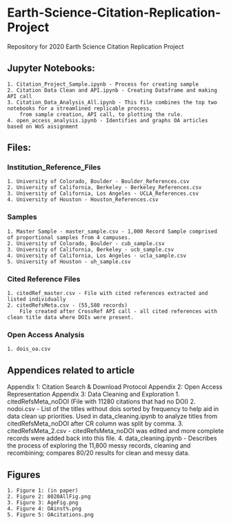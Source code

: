 # Earth-Science-Citation-Replication-Project

Repository for 2020 Earth Science Citation Replication Project

## Jupyter Notebooks:
	1. Citation_Project_Sample.ipynb - Process for creating sample
	2. Citation Data Clean and API.ipynb - Creating Dataframe and making API call
	3. Citation_Data_Analysis_All.ipynb - This file combines the top two notebooks for a streamlined replicable process, 
		from sample creation, API call, to plotting the rule.
	4. open_access_analysis.ipynb - Identifies and graphs OA articles based on WoS assignment

## Files:
### Institution_Reference_Files	
	1. University of Colorado, Boulder - Boulder_References.csv
	2. University of California, Berkeley - Berkeley_References.csv
	3. University of California, Los Angeles - UCLA_References.csv
	4. University of Houston - Houston_References.csv
### Samples
	1. Master Sample - master_sample.csv - 1,000 Record Sample comprised of proportional samples from 4 campuses.
	2. University of Colorado, Boulder - cub_sample.csv
	3. University of California, Berkeley - ucb_sample.csv
	4. University of California, Los Angeles - ucla_sample.csv
	5. University of Houston - uh_sample.csv
### Cited Reference Files
	1. citedRef_master.csv - File with cited references extracted and listed individually
	2. citedRefsMeta.csv - (55,580 records) 
		File created after CrossRef API call - all cited references with clean title data where DOIs were present.
### Open Access Analysis
	1. dois_oa.csv

## Appendices related to article
Appendix 1: Citation Search & Download Protocol
Appendix 2: Open Access Representation
Appendix 3: Data Cleaning and Exploration
	1. citedRefsMeta_noDOI (File with 11280 citations that had no DOI)
	2. nodoi.csv - List of the titles without dois sorted by frequency to help aid in data clean up priorities. 
		Used in data_cleaning.ipynb to analyze titles from citedRefsMeta_noDOI after CR column was split by comma.
	3. citedRefsMeta_2.csv - citedRefsMeta_noDOI was edited and more complete records were added back into this file.
	4. data_cleaning.ipynb - Describes the process of exploring the 11,800 messy records, cleaning and recombining; compares 80/20 results for clean and messy data.

## Figures
	1. Figure 1: (in paper)
	2. Figure 2: 8020AllFig.png
	3. Figure 3: AgeFig.png
	4. Figure 4: OAinst%.png
	5. Figure 5: OAcitations.png
